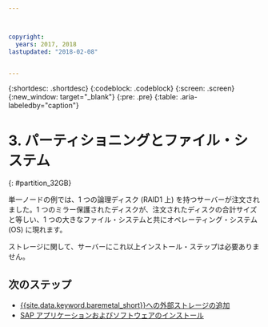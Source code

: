 ```yaml
---



copyright:
  years: 2017, 2018
lastupdated: "2018-02-08"


---
```


{:shortdesc: .shortdesc}
{:codeblock: .codeblock}
{:screen: .screen}
{:new_window: target="_blank"}
{:pre: .pre}
{:table: .aria-labeledby="caption"}

# 3. パーティショニングとファイル・システム
{: #partition_32GB}

単一ノードの例では、1 つの論理ディスク (RAID1 上) を持つサーバーが注文されました。1 つのミラー保護されたディスクが、注文されたディスクの合計サイズと等しい、1 つの大きなファイル・システムと共にオペレーティング・システム (OS) に現れます。

ストレージに関して、サーバーにこれ以上インストール・ステップは必要ありません。

## 次のステップ

  * [{{site.data.keyword.baremetal_short}}への外部ストレージの追加](/docs/infrastructure/sap-netweaver-ms-qrg/ms-provisioning-external-storage-to-your-server.html)
  * [SAP アプリケーションおよびソフトウェアのインストール](/docs/infrastructure/sap-netweaver-ms-qrg/ms-installing-your-SAP-landscape.html)
